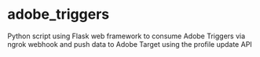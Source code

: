 # adobe_triggers
Python script using Flask web framework to consume Adobe Triggers via ngrok webhook and push data to Adobe Target using the profile update API
